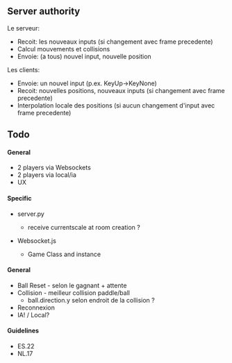 ## Server authority
Le serveur:
- Recoit: les nouveaux inputs (si changement avec frame precedente)
- Calcul mouvements et collisions
- Envoie: (a tous) nouvel input, nouvelle position
  
Les clients:
- Envoie: un nouvel input (p.ex. KeyUp->KeyNone)
- Recoit: nouvelles positions, nouveaux inputs (si changement avec frame precedente)
- Interpolation locale des positions (si aucun changement d'input avec frame precedente)

## Todo
#### General
* 2 players via Websockets
* 2 players via local/ia
* UX 

#### Specific
- server.py 
	- receive currentscale at room creation ?

- Websocket.js 
	- Game Class and instance

#### General
- Ball Reset - selon le gagnant + attente
- Collision - meilleur collision paddle/ball
  - ball.direction.y selon endroit de la collision ?
- Reconnexion
- IA! / Local?

#### Guidelines
- ES.22
- NL.17

